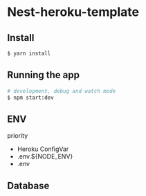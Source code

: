 # Nest-heroku-template

## Install

```bash
$ yarn install
```

## Running the app

```bash
# development, debug and watch mode
$ npm start:dev
```

## ENV

priority

- Heroku ConfigVar
- .env.${NODE_ENV}
- .env

## Database
